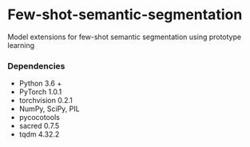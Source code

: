 # Few-shot-semantic-segmentation
Model extensions for few-shot semantic segmentation using prototype learning

### Dependencies

* Python 3.6 +
* PyTorch 1.0.1
* torchvision 0.2.1
* NumPy, SciPy, PIL
* pycocotools
* sacred 0.7.5
* tqdm 4.32.2